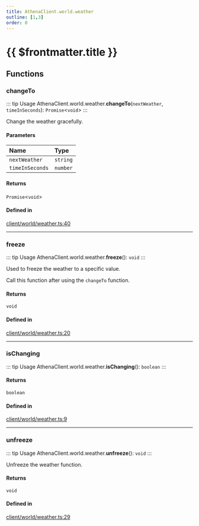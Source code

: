 ```yaml
---
title: AthenaClient.world.weather
outline: [1,3]
order: 0
---
```


# {{ $frontmatter.title }}


## Functions

### changeTo

::: tip Usage
AthenaClient.world.weather.**changeTo**(`nextWeather`, `timeInSeconds`): `Promise`<`void`\>
:::

Change the weather gracefully.

#### Parameters

| Name | Type |
| :------ | :------ |
| `nextWeather` | `string` |
| `timeInSeconds` | `number` |

#### Returns

`Promise`<`void`\>

#### Defined in

[client/world/weather.ts:40](https://github.com/Stuyk/altv-athena/blob/94f5f1a/src/core/client/world/weather.ts#L40)

___

### freeze

::: tip Usage
AthenaClient.world.weather.**freeze**(): `void`
:::

Used to freeze the weather to a specific value.

Call this function after using the `changeTo` function.

#### Returns

`void`

#### Defined in

[client/world/weather.ts:20](https://github.com/Stuyk/altv-athena/blob/94f5f1a/src/core/client/world/weather.ts#L20)

___

### isChanging

::: tip Usage
AthenaClient.world.weather.**isChanging**(): `boolean`
:::

#### Returns

`boolean`

#### Defined in

[client/world/weather.ts:9](https://github.com/Stuyk/altv-athena/blob/94f5f1a/src/core/client/world/weather.ts#L9)

___

### unfreeze

::: tip Usage
AthenaClient.world.weather.**unfreeze**(): `void`
:::

Unfreeze the weather function.

#### Returns

`void`

#### Defined in

[client/world/weather.ts:29](https://github.com/Stuyk/altv-athena/blob/94f5f1a/src/core/client/world/weather.ts#L29)
